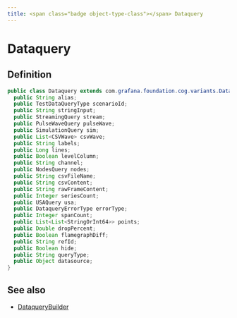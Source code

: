 ```yaml
---
title: <span class="badge object-type-class"></span> Dataquery
---
```

# <span class="badge object-type-class"></span> Dataquery

## Definition

```java
public class Dataquery extends com.grafana.foundation.cog.variants.Dataquery {
  public String alias;
  public TestDataQueryType scenarioId;
  public String stringInput;
  public StreamingQuery stream;
  public PulseWaveQuery pulseWave;
  public SimulationQuery sim;
  public List<CSVWave> csvWave;
  public String labels;
  public Long lines;
  public Boolean levelColumn;
  public String channel;
  public NodesQuery nodes;
  public String csvFileName;
  public String csvContent;
  public String rawFrameContent;
  public Integer seriesCount;
  public USAQuery usa;
  public DataqueryErrorType errorType;
  public Integer spanCount;
  public List<List<StringOrInt64>> points;
  public Double dropPercent;
  public Boolean flamegraphDiff;
  public String refId;
  public Boolean hide;
  public String queryType;
  public Object datasource;
}
```
## See also

 * <span class="badge builder"></span> [DataqueryBuilder](./builder-DataqueryBuilder.md)
